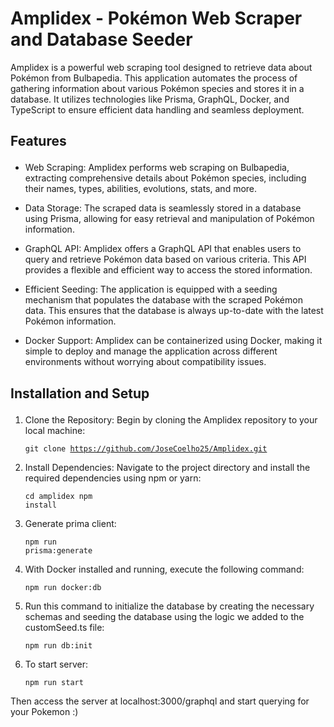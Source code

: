 # Amplidex - Pokémon Web Scraper and Database Seeder

Amplidex is a powerful web scraping tool designed to retrieve data about Pokémon from Bulbapedia. This application automates the process of gathering information about various Pokémon species and stores it in a database. It utilizes technologies like Prisma, GraphQL, Docker, and TypeScript to ensure efficient data handling and seamless deployment.

## Features<p>
- Web Scraping: Amplidex performs web scraping on Bulbapedia, extracting comprehensive details about Pokémon species, including their names, types, abilities, evolutions, stats, and more.

- Data Storage: The scraped data is seamlessly stored in a database using Prisma, allowing for easy retrieval and manipulation of Pokémon information.

- GraphQL API: Amplidex offers a GraphQL API that enables users to query and retrieve Pokémon data based on various criteria. This API provides a flexible and efficient way to access the stored information.

- Efficient Seeding: The application is equipped with a seeding mechanism that populates the database with the scraped Pokémon data. This ensures that the database is always up-to-date with the latest Pokémon information.

- Docker Support: Amplidex can be containerized using Docker, making it simple to deploy and manage the application across different environments without worrying about compatibility issues.

## Installation and Setup<p>
1. Clone the Repository: Begin by cloning the Amplidex repository to your local machine:<p>
<code>git clone https://github.com/JoseCoelho25/Amplidex.git</code><p>
2. Install Dependencies: Navigate to the project directory and install the required dependencies using npm or yarn:<p>
<code>cd amplidex
npm install</code><p>
3. Generate prima client:<p>
<code>npm run prisma:generate</code><p>
4. With Docker installed and running, execute the following command:<p>
<code>npm run docker:db</code><p>
5. Run this command to initialize the database by creating the necessary schemas and seeding the database using the logic we added to the customSeed.ts file:<p>
<code>npm run db:init</code><p>
6. To start server:<p>
<code>npm run start</code><p>

Then access the server at localhost:3000/graphql and start querying for your Pokemon :)
